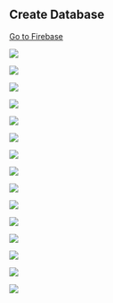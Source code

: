 ## Create Database

 [Go to Firebase](https://console.firebase.google.com/u/0/)
 
![](../../../resources/react-img/10.png)

![](../../../resources/react-img/11.png)

![](../../../resources/react-img/12.png)

![](../../../resources/react-img/13.png)

![](../../../resources/react-img/14.png)

![](../../../resources/react-img/15.png)

![](../../../resources/react-img/16.png)

![](../../../resources/react-img/17.png)

![](../../../resources/react-img/18.png)

![](../../../resources/react-img/19.png)

![](../../../resources/react-img/20.png)

![](../../../resources/react-img/21.png)

![](../../../resources/react-img/22.png)

![](../../../resources/react-img/23.png)

![](../../../resources/react-img/24.png)

